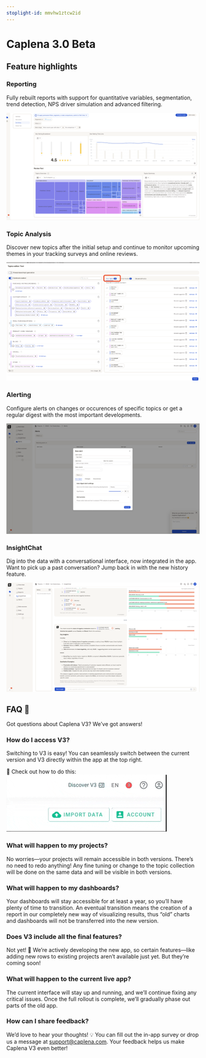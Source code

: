 ```yaml
---
stoplight-id: mmvhw1ztcw2id
---
```


# Caplena 3.0 Beta

<!--TODO: Link video once finished-->

## Feature highlights

### Reporting

Fully rebuilt reports with support for quantitative variables, segmentation, trend detection, NPS driver simulation and advanced filtering.

![Screenshot 2025-03-13 at 17.58.18.png](<../assets/images/Screenshot 2025-03-13 at 17.58.18.png>)



### Topic Analysis

Discover new topics after the initial setup and continue to monitor upcoming themes in your tracking surveys and online reviews.

![Screenshot 2025-03-13 at 17.59.36.png](<../assets/images/Screenshot 2025-03-13 at 17.59.36.png>)


### Alerting

Configure alerts on changes or occurences of specific topics or get a regular digest with the most important developments.

![Screenshot 2025-03-13 at 18.01.18.png](<../assets/images/Screenshot 2025-03-13 at 18.01.18.png>)


### InsightChat

Dig into the data with a conversational interface, now integrated in the app. Want to pick up a past conversation? Jump back in with the new history feature.

![Screenshot 2025-03-13 at 18.03.16.png](<../assets/images/Screenshot 2025-03-13 at 18.03.16.png>)



## FAQ 🚀

Got questions about Caplena V3? We’ve got answers! 

### How do I access V3?
Switching to V3 is easy! You can seamlessly switch between the current version and V3 directly within the app at the top right.

📌 Check out how to do this:
![Caplena_How_To_access_V3.gif](../assets/images/Caplena_How_To_access_V3.gif)


### What will happen to my projects?
No worries—your projects will remain accessible in both versions. There’s no need to redo anything! Any fine tuning or change to the topic collection will be done on the same data and will be visible in both versions.

### What will happen to my dashboards?
Your dashboards will stay accessible for at least a year, so you’ll have plenty of time to transition. An eventual transition means the creation of a report in our completely new way of visualizing results, thus “old” charts and dashboards will not be transferred into the new version.

### Does V3 include all the final features?
Not yet! 🚧 We’re actively developing the new app, so certain features—like adding new rows to existing projects aren’t available just yet. But they’re coming soon!

### What will happen to the current live app?
The current interface will stay up and running, and we’ll continue fixing any critical issues. Once the full rollout is complete, we’ll gradually phase out parts of the old app.


### How can I share feedback?
We’d love to hear your thoughts! 💡 You can fill out the in-app survey or drop us a message at support@caplena.com. Your feedback helps us make Caplena V3 even better!

